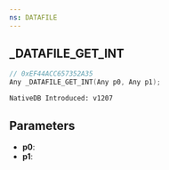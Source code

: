 ```yaml
---
ns: DATAFILE
---
```

## _DATAFILE_GET_INT

```c
// 0xEF44ACC657352A35
Any _DATAFILE_GET_INT(Any p0, Any p1);
```

```
NativeDB Introduced: v1207
```

## Parameters
* **p0**:
* **p1**:
